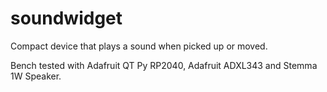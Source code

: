 # soundwidget
Compact device that plays a sound when picked up or moved. 

Bench tested with Adafruit QT Py RP2040, Adafruit ADXL343 and Stemma 1W Speaker. 

